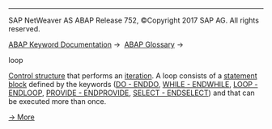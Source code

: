   

* * *

SAP NetWeaver AS ABAP Release 752, ©Copyright 2017 SAP AG. All rights reserved.

[ABAP Keyword Documentation](https://help.sap.com/doc/abapdocu_752_index_htm/7.52/en-US/abenabap.htm) →  [ABAP Glossary](https://help.sap.com/doc/abapdocu_752_index_htm/7.52/en-US/abenabap_glossary.htm) → 

loop

[Control structure](https://help.sap.com/doc/abapdocu_752_index_htm/7.52/en-US/abencontrol_structure_glosry.htm "Glossary Entry") that performs an [iteration](https://help.sap.com/doc/abapdocu_752_index_htm/7.52/en-US/abeniteration_glosry.htm "Glossary Entry"). A loop consists of a [statement block](https://help.sap.com/doc/abapdocu_752_index_htm/7.52/en-US/abenstatement_block_glosry.htm "Glossary Entry") defined by the keywords ([DO - ENDDO](https://help.sap.com/doc/abapdocu_752_index_htm/7.52/en-US/abapdo.htm), [WHILE - ENDWHILE](https://help.sap.com/doc/abapdocu_752_index_htm/7.52/en-US/abapwhile.htm), [LOOP - ENDLOOP](https://help.sap.com/doc/abapdocu_752_index_htm/7.52/en-US/abaploop_at_itab.htm), [PROVIDE - ENDPROVIDE](https://help.sap.com/doc/abapdocu_752_index_htm/7.52/en-US/abapprovide.htm), [SELECT - ENDSELECT](https://help.sap.com/doc/abapdocu_752_index_htm/7.52/en-US/abapselect.htm)) and that can be executed more than once.

[→ More](https://help.sap.com/doc/abapdocu_752_index_htm/7.52/en-US/abenabap_loops.htm)
